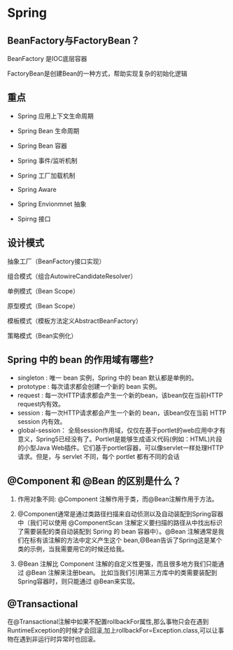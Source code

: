 # Spring

## BeanFactory与FactoryBean？

BeanFactory 是IOC底层容器

FactoryBean是创建Bean的一种方式，帮助实现复杂的初始化逻辑

## 重点

* Spring 应用上下文生命周期

* Spring Bean 生命周期

* Spring Bean 容器

* Spring 事件/监听机制

* Spring 工厂加载机制

* Spring Aware

* Spring Envionmnet 抽象

* Spirng 接口

## 设计模式

抽象工厂（BeanFactory接口实现）

组合模式（组合AutowireCandidateResolver）

单例模式（Bean Scope）

原型模式（Bean Scope）

模板模式（模板方法定义AbstractBeanFactory）

策略模式（Bean实例化）

## Spring 中的 bean 的作用域有哪些?

* singleton : 唯一 bean 实例，Spring 中的 bean 默认都是单例的。
* prototype : 每次请求都会创建一个新的 bean 实例。
* request : 每一次HTTP请求都会产生一个新的bean，该bean仅在当前HTTP request内有效。
* session : 每一次HTTP请求都会产生一个新的 bean，该bean仅在当前 HTTP session 内有效。
* global-session： 全局session作用域，仅仅在基于portlet的web应用中才有意义，Spring5已经没有了。Portlet是能够生成语义代码(例如：HTML)片段的小型Java Web插件。它们基于portlet容器，可以像servlet一样处理HTTP请求。但是，与 servlet 不同，每个 portlet 都有不同的会话

## @Component 和 @Bean 的区别是什么？

1. 作用对象不同: @Component 注解作用于类，而@Bean注解作用于方法。

2. @Component通常是通过类路径扫描来自动侦测以及自动装配到Spring容器中（我们可以使用 @ComponentScan 注解定义要扫描的路径从中找出标识了需要装配的类自动装配到 Spring 的 bean 容器中）。@Bean 注解通常是我们在标有该注解的方法中定义产生这个 bean,@Bean告诉了Spring这是某个类的示例，当我需要用它的时候还给我。

3. @Bean 注解比 Component 注解的自定义性更强，而且很多地方我们只能通过 @Bean 注解来注册bean。
比如当我们引用第三方库中的类需要装配到 Spring容器时，则只能通过 @Bean来实现。

## @Transactional

在@Transactional注解中如果不配置rollbackFor属性,那么事物只会在遇到RuntimeException的时候才会回滚,加上rollbackFor=Exception.class,可以让事物在遇到非运行时异常时也回滚。



